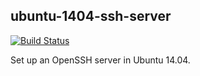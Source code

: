 ## ubuntu-1404-ssh-server

[![Build Status](https://travis-ci.org/mvdriel/ansible-ubuntu-1404-ssh-server.svg?branch=master)](https://travis-ci.org/mvdriel/ansible-ubuntu-1404-ssh-server)

Set up an OpenSSH server in Ubuntu 14.04.

